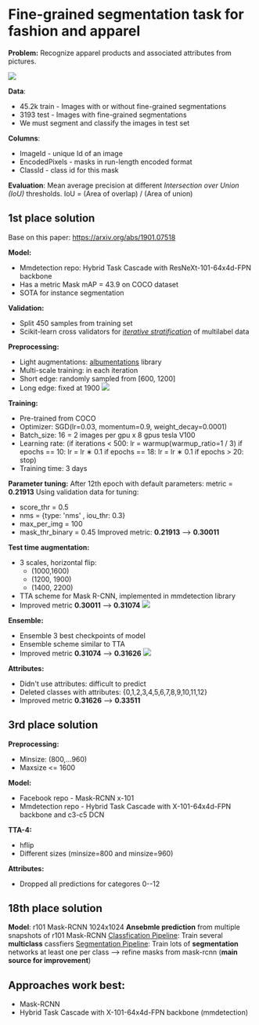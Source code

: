 # Fine-grained segmentation task for fashion and apparel
**Problem:** Recognize apparel products and associated attributes from pictures.

![](https://s3.amazonaws.com/ifashionist/Kaggle/Kaggle3.jpg)

**Data**:
* 45.2k train - Images with or without fine-grained segmentations 
* 3193 test - Images with fine-grained segmentations
* We must segment and classify the images in test set

**Columns**:
* ImageId - unique Id of an image
* EncodedPixels - masks in run-length encoded format
* ClassId - class id for this mask

**Evaluation**: Mean average precision at different *Intersection over Union (IoU)* thresholds. 
IoU = (Area of overlap) / (Area of union)

## 1st place solution
Base on this paper: https://arxiv.org/abs/1901.07518

**Model:**
* Mmdetection repo: Hybrid Task Cascade with ResNeXt-101-64x4d-FPN backbone
* Has a metric Mask mAP = 43.9 on COCO dataset
* SOTA for instance segmentation

**Validation:**
* Split 450 samples from training set
* Scikit-learn cross validators for [*iterative stratification*](https://github.com/trent-b/iterative-stratification) of multilabel data

**Preprocessing:**
 * Light augmentations:  [albumentations](https://github.com/albumentations-team/albumentations) library
 * Multi-scale training: in each iteration
 * Short edge: randomly sampled from [600, 1200]
 * Long edge: fixed at 1900
![](https://raw.githubusercontent.com/amirassov/kaggle-imaterialist/master/figures/preproc.png)

**Training:**
* Pre-trained from COCO
* Optimizer: SGD(lr=0.03, momentum=0.9, weight_decay=0.0001)
* Batch_size: 16 = 2 images per gpu x 8 gpus tesla V100
* Learning rate:
 (if iterations < 500: lr = warmup(warmup_ratio=1 / 3) if epochs == 10: lr = lr ∗ 0.1 if epochs == 18: lr = lr ∗ 0.1 if epochs > 20: stop)
* Training time: 3 days

**Parameter tuning:**
After 12th epoch with default parameters: metric = **0.21913**
Using validation data for tuning:
* score_thr = 0.5
* nms = {type: 'nms' , iou_thr: 0.3}
* max_per_img = 100
* mask_thr_binary = 0.45
Improved metric: **0.21913** --> **0.30011**

**Test time augmentation:**
* 3 scales, horizontal flip:
    * (1000,1600)
    * (1200, 1900)
    * (1400, 2200)
* TTA scheme for Mask R-CNN, implemented in mmdetection library
* Improved metric **0.30011** --> **0.31074**
![](https://raw.githubusercontent.com/amirassov/kaggle-imaterialist/master/figures/tta.png)

**Ensemble:**
* Ensemble 3 best checkpoints of model
* Ensemble scheme similar to TTA
* Improved metric **0.31074** --> **0.31626**
![](https://raw.githubusercontent.com/amirassov/kaggle-imaterialist/master/figures/ensemble.png)

**Attributes:**
* Didn't use attributes: difficult to predict
* Deleted classes with attributes: {0,1,2,3,4,5,6,7,8,9,10,11,12} 
* Improved metric **0.31626** --> **0.33511**

## 3rd place solution

**Preprocessing:** 
* Minsize: (800,...960)
* Maxsize <= 1600

**Model:**
* Facebook repo - Mask-RCNN x-101
* Mmdetection repo - Hybrid Task Cascade with X-101-64x4d-FPN backbone and c3-c5 DCN

**TTA-4:**
* hflip
* Different sizes (minsize=800 and minsize=960)

**Attributes:**
* Dropped all predictions for categores 0--12

## 18th place solution

**Model**: r101 Mask-RCNN 1024x1024
**Ansebmle prediction** from multiple snapshots of r101 Mask-RCNN
[Classfication Pipeline](https://github.com/musket-ml/classification_training_pipeline): Train several **multiclass** cassfiers
[Segmentation Pipeline](https://github.com/musket-ml/segmentation_training_pipeline): Train lots of **segmentation** networks at least one per class --> refine masks from mask-rcnn (**main source for improvement**)

## Approaches work best:
* Mask-RCNN
* Hybrid Task Cascade with X-101-64x4d-FPN backbone (mmdetection)
